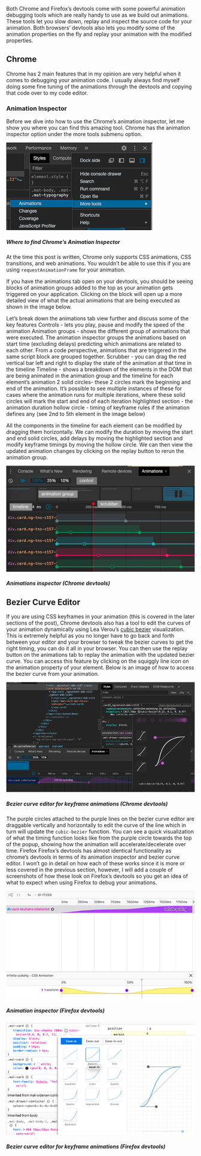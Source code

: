 Both Chrome and Firefox’s devtools come with some powerful animation debugging tools which are really handy to use as we build out animations. These tools let you slow down, replay and inspect the source code for your animation. Both browsers’ devtools also lets you modify some of the animation properties on the fly and replay your animation with the modified properties.

## Chrome

Chrome has 2 main features that in my opinion are very helpful when it comes to debugging your animation code. I usually always find myself doing some fine tuning of the animations through the devtools and copying that code over to my code editor.

### Animation Inspector

Before we dive into how to use the Chrome’s animation inspector, let me show you where you can find this amazing tool. Chrome has the animation inspector option under the more tools submenu option.

![Where to find Chrome’s Animation Inspector](assets/post-content/tips/debugging/images/animation_menu_chrome.png)

##### Where to find Chrome’s Animation Inspector

At the time this post is written, Chrome only supports CSS animations, CSS transitions, and web animations. You wouldn’t be able to use this if you are using `requestAnimationFrame` for your animation.

If you have the animations tab open on your devtools, you should be seeing blocks of animation groups added to the top as your animation gets triggered on your application. Clicking on the block will open up a more detailed view of what the actual animations that are being executed as shown in the image below.

Let’s break down the animations tab view further and discuss some of the key features
Controls - lets you play, pause and modify the speed of the animation
Animation groups - shows the different group of animations that were executed. The animation inspector groups the animations based on start time (excluding delays) predicting which animations are related to each other. From a code perspective, animations that are triggered in the same script block are grouped together.
Scrubber - you can drag the red vertical bar left and right to display the state of the animation at that time in the timeline
Timeline - shows a breakdown of the elements in the DOM that are being animated in the animation group and the timeline for each element’s animation
2 solid circles- these 2 circles mark the beginning and end of the animation. It’s possible to see multiple instances of these for cases where the animation runs for multiple iterations, where these solid circles will mark the start and end of each iteration
highlighted section - the animation duration
hollow circle - timing of keyframe rules if the animation defines any (see 2nd to 5th element in the image below)

All the components in the timeline for each element can be modified by dragging them horizontally. We can modify the duration by moving the start and end solid circles, add delays by moving the highlighted section and modify keyframe timings by moving the hollow circle. We can then view the updated animation changes by clicking on the replay button to rerun the animation group.

![Animations inspector (Chrome devtools)](assets/post-content/tips/debugging/images/animation_inspector_chrome.png)

##### Animations inspector (Chrome devtools)

## Bezier Curve Editor

If you are using CSS keyframes in your animation (this is covered in the later sections of the post), Chrome devtools also has a tool to edit the curves of your animation dynamically using Lea Verou’s [cubic bezier](cubic-bezier.com) visualization. This is extremely helpful as you no longer have to go back and forth between your editor and your browser to tweak the bezier curves to get the right timing, you can do it all in your browser. You can then use the replay button on the animations tab to replay the animation with the updated bezier curve. You can access this feature by clicking on the squiggly line icon on the animation property of your element. Below is an image of how to access the bezier curve from your animation.

![Bezier curve editor for keyframe animations (Chrome devtools)](assets/post-content/tips/debugging/images/bezier_chrome.png)

##### Bezier curve editor for keyframe animations (Chrome devtools)

The purple circles attached to the purple lines on the bezier curve editor are draggable vertically and horizontally to edit the curve of the line which in turn will update the `cubic-bezier` function. You can see a quick visualization of what the timing function looks like from the purple circle towards the top of the popup, showing how the animation will accelerate/decelerate over time.
Firefox
Firefox’s devtools has almost identical functionality as chrome’s devtools in terms of its animation inspector and bezier curve editor. I won’t go in detail on how each of these works since it is more or less covered in the previous section, however, I will add a couple of screenshots of how these look on Firefox’s devtools so you get an idea of what to expect when using Firefox to debug your animations.

![Animation inspector (Firefox devtools)](assets/post-content/tips/debugging/images/animation_inspector_firefox.png)

##### Animation inspector (Firefox devtools)

![Bezier curve editor for keyframe animations (Firefox devtools)](assets/post-content/tips/debugging/images/bezier_firefox.png)

##### Bezier curve editor for keyframe animations (Firefox devtools)
